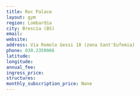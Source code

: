 ```yaml
---
title: Roc Palace
layout: gym
region: Lombardia
city: Brescia (BS)
email: 
website: 
address: Via Romolo Gessi 18 (zona Sant'Eufemia)
phone: 030.2350066
latitude: 
longitude: 
annual_fee: 
ingress_price: 
structures: 
monthly_subscription_price: None
---
```


